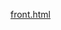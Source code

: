 [front.html](https://github.com/user-attachments/files/22370149/front.html)
<html></html>
<frameset cols="25%,75%" border=no>
<frame src="left.html">
<frame src="kanan.html" name=kananload>
</frameset>
